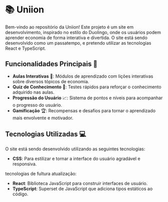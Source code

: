 # 📚 Uniion

Bem-vindo ao repositório da Uniion! Este projeto é um site em desenvolvimento, inspirado no estilo do Duolingo, onde os usuários podem aprender economia de forma interativa e divertida. O site está sendo desenvolvido como um passatempo, e pretendo utilizar as tecnologias React e TypeScript.

## Funcionalidades Principais 🎯

- **Aulas Interativas** 📖: Módulos de aprendizado com lições interativas sobre diversos tópicos de economia.
- **Quiz de Conhecimento** 📝: Testes rápidos para reforçar o conhecimento adquirido nas aulas.
- **Progressão do Usuário** 📈: Sistema de pontos e níveis para acompanhar o progresso do usuário.
- **Gamificação** 🏆: Recompensas e desafios para tornar o aprendizado mais envolvente e motivador.

## Tecnologias Utilizadas 💻

O site está sendo desenvolvido utilizando as seguintes tecnologias:

- **CSS**: Para estilizar e tornar a interface do usuário agradável e responsiva.

tecnologias de fultura atualização:

- **React**: Biblioteca JavaScript para construir interfaces de usuário.
- **TypeScript**: Superset de JavaScript que adiciona tipos estáticos ao código.

